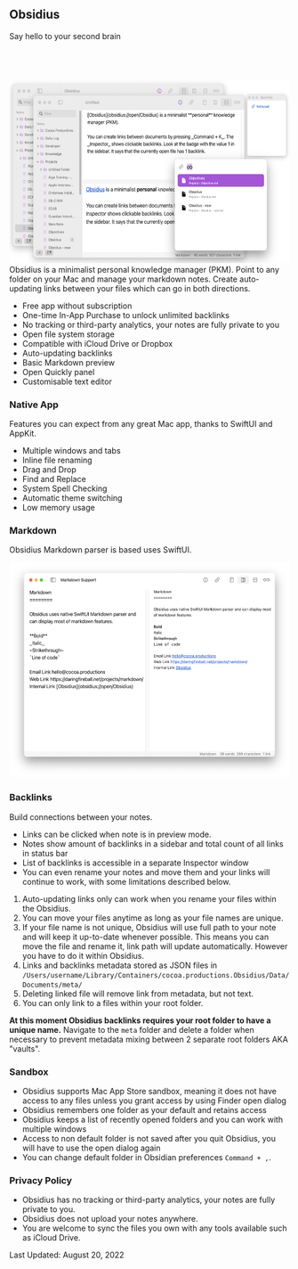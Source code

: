 <h2 class="appName">Obsidius</h2>
<p class="hero">Say hello to your second brain</p>

<a href="https://apps.apple.com/app/id1597510262" style="display:inline-block;overflow:hidden;background:url(images/mac-app-store.svg) no-repeat;width:165px;height:40px;" class="badge"></a>

<img src="/images/obsidian-promo.png" alt="Two Obsidian windows showing open text files" style="width: 577px; height: 328px;">
<br>
Obsidius is a minimalist personal knowledge manager (PKM). Point to any folder on your Mac and manage your markdown notes. Create auto-updating links between your files which can go in both directions. 

- Free app without subscription  
- One-time In-App Purchase to unlock unlimited backlinks
- No tracking or third-party analytics, your notes are fully private to you  
- Open file system storage   
- Compatible with iCloud Drive or Dropbox  
- Auto-updating backlinks  
- Basic Markdown preview  
- Open Quickly panel
- Customisable text editor  

<h3 id="privacy">Native App</h3>

Features you can expect from any great Mac app, thanks to SwiftUI and AppKit.

- Multiple windows and tabs
- Inline file renaming
- Drag and Drop
- Find and Replace
- System Spell Checking
- Automatic theme switching
- Low memory usage  

<h3 id="privacy">Markdown</h3>

Obsidius Markdown parser is based uses SwiftUI.

<img src="/images/markdown.png" alt="Editor window with preview on a right showing markdown features" style="width: 535px; height: 386px;">

<h3>Backlinks</h3>

Build connections between your notes. 

- Links can be clicked when note is in preview mode.
- Notes show amount of backlinks in a sidebar and total count of all links in status bar
- List of backlinks is accessible in a separate Inspector window
- You can even rename your notes and move them and your links will continue to work, with some limitations described below.

1. Auto-updating links only can work when you rename your files within the Obsidius.
2. You can move your files anytime as long as your file names are unique.
3. If your file name is not unique, Obsidius will use full path to your note and will keep it up-to-date whenever possible. This means you can move the file and rename it, link path will update automatically. However you have to do it within Obsidius.
4. Links and backlinks metadata stored as JSON files in `/Users/username/Library/Containers/cocoa.productions.Obsidius/Data/Documents/meta/`
5. Deleting linked file will remove link from metadata, but not text.
6. You can only link to a files within your root folder.

**At this moment Obsidius backlinks requires your root folder to have a unique name.**
Navigate to the `meta` folder and delete a folder when necessary to prevent metadata mixing between 2 separate root folders AKA "vaults".

<h3>Sandbox</h3>

- Obsidius supports Mac App Store sandbox, meaning it does not have access to any files unless you grant access by using Finder open dialog
- Obsidius remembers one folder as your default and retains access
- Obsidius keeps a list of recently opened folders and you can work with multiple windows
- Access to non default folder is not saved after you quit Obsidius, you will have to use the open dialog again
- You can change default folder in Obsidian preferences `Command + ,`.

<h3 id="privacy">Privacy Policy</h3>

- Obsidius has no tracking or third-party analytics, your notes are fully private to you. 
- Obsidius does not upload your notes anywhere. 
- You are welcome to sync the files you own with any tools available such as iCloud Drive.

Last Updated: August 20, 2022
